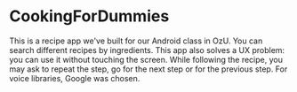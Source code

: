 # CookingForDummies

This is a recipe app we've built for our Android class in OzU.
You can search different recipes by ingredients.
This app also solves a UX problem: you can use it without touching the screen. 
While following the recipe, you may ask to repeat the step, go for the next step or for the previous step.
For voice libraries, Google was chosen.
